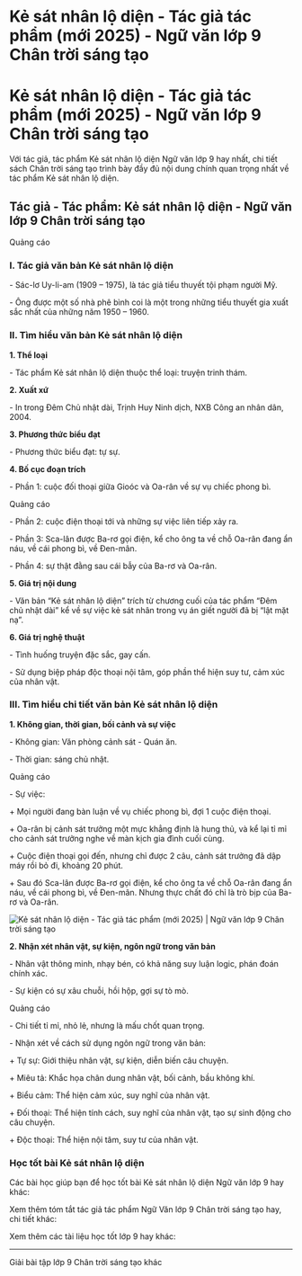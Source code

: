 # Kẻ sát nhân lộ diện - Tác giả tác phẩm (mới 2025) - Ngữ văn lớp 9 Chân trời sáng tạo

# Kẻ sát nhân lộ diện - Tác giả tác phẩm (mới 2025) - Ngữ văn lớp 9 Chân trời sáng tạo

Với tác giả, tác phẩm Kẻ sát nhân lộ diện Ngữ văn lớp 9 hay nhất, chi tiết sách Chân trời sáng tạo trình bày đầy đủ nội dung chính quan trọng nhất về tác phẩm Kẻ sát nhân lộ diện.

## Tác giả - Tác phẩm: Kẻ sát nhân lộ diện - Ngữ văn lớp 9 Chân trời sáng tạo

Quảng cáo

### **I. Tác giả văn bản Kẻ sát nhân lộ diện**

\- Sác-lơ Uy-li-am (1909 – 1975), là tác giả tiểu thuyết tội phạm người Mỹ.

\- Ông được một số nhà phê bình coi là một trong những tiểu thuyết gia xuất sắc nhất của những năm 1950 – 1960.

### **II. Tìm hiểu văn bản Kẻ sát nhân lộ diện**

**1\. Thể loại**

\- Tác phẩm Kẻ sát nhân lộ diện thuộc thể loại: truyện trinh thám.

**2\. Xuất xứ**

\- In trong Đêm Chủ nhật dài, Trịnh Huy Ninh dịch, NXB Công an nhân dân, 2004.

**3\. Phương thức biểu đạt**

\- Phương thức biểu đạt: tự sự.

**4\. Bố cục đoạn trích**

\- Phần 1: cuộc đối thoại giữa Gioóc và Oa-rân về sự vụ chiếc phong bì.

Quảng cáo

\- Phần 2: cuộc điện thoại tới và những sự việc liên tiếp xảy ra.

\- Phần 3: Sca-lân được Ba-rơ gọi điện, kể cho ông ta về chỗ Oa-rân đang ẩn náu, về cái phong bì, về Đen-mân.

\- Phần 4: sự thật đằng sau cái bẫy của Ba-rơ và Oa-rân.

**5\. Giá trị nội dung**

\- Văn bản “Kẻ sát nhân lộ diện” trích từ chương cuối của tác phẩm “Đêm chủ nhật dài” kể về sự việc kẻ sát nhân trong vụ án giết người đã bị “lật mặt nạ”. 

**6\. Giá trị nghệ thuật**

\- Tình huống truyện đặc sắc, gay cấn.

\- Sử dụng biệp pháp độc thoại nội tâm, góp phần thể hiện suy tư, cảm xúc của nhân vật.

### **III. Tìm hiểu chi tiết văn bản Kẻ sát nhân lộ diện**

**1\. Không gian, thời gian, bối cảnh và sự việc**

\- Không gian: Văn phòng cảnh sát - Quán ăn.

\- Thời gian: sáng chủ nhật.

Quảng cáo

\- Sự việc:

\+ Mọi người đang bàn luận về vụ chiếc phong bì, đợi 1 cuộc điện thoại.

\+ Oa-rân bị cảnh sát trưởng một mực khẳng định là hung thủ, và kể lại tỉ mỉ cho cảnh sát trưởng nghe về màn kịch gia đình cuối cùng.

\+ Cuộc điện thoại gọi đến, nhưng chỉ được 2 câu, cảnh sát trưởng đã dập máy rồi bỏ đi, khoảng 20 phút.

\+ Sau đó Sca-lân được Ba-rơ gọi điện, kể cho ông ta về chỗ Oa-rân đang ẩn náu, về cái phong bì, về Đen-mân. Nhưng thực chất đó chỉ là trò bịp của Ba-rơ và Oa-rân.

![Kẻ sát nhân lộ diện - Tác giả tác phẩm \(mới 2025\) | Ngữ văn lớp 9 Chân trời sáng tạo](https://vietjack.com/soan-van-lop-9-ct/images/tac-gia-tac-pham-ke-sat-nhan-lo-dien-236285.PNG)

**2\. Nhận xét nhân vật, sự kiện, ngôn ngữ trong văn bản**

\- Nhân vật thông minh, nhạy bén, có khả năng suy luận logic, phán đoán chính xác.

\- Sự kiện có sự xâu chuỗi, hồi hộp, gợi sự tò mò.

Quảng cáo

\- Chi tiết tỉ mỉ, nhỏ lẻ, nhưng là mấu chốt quan trọng.

\- Nhận xét về cách sử dụng ngôn ngữ trong văn bản:

\+ Tự sự: Giới thiệu nhân vật, sự kiện, diễn biến câu chuyện.

\+ Miêu tả: Khắc họa chân dung nhân vật, bối cảnh, bầu không khí.

\+ Biểu cảm: Thể hiện cảm xúc, suy nghĩ của nhân vật.

\+ Đối thoại: Thể hiện tính cách, suy nghĩ của nhân vật, tạo sự sinh động cho câu chuyện.

\+ Độc thoại: Thể hiện nội tâm, suy tư của nhân vật.

### **Học tốt bài Kẻ sát nhân lộ diện**

Các bài học giúp bạn để học tốt bài Kẻ sát nhân lộ diện Ngữ văn lớp 9 hay khác:

Xem thêm tóm tắt tác giả tác phẩm Ngữ Văn lớp 9 Chân trời sáng tạo hay, chi tiết khác:

Xem thêm các tài liệu học tốt lớp 9 hay khác:

* * *

Giải bài tập lớp 9 Chân trời sáng tạo khác

